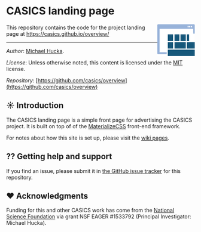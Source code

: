 CASICS landing page
===================

<img align="right" src="graphics/casics-logo-small.png">

This repository contains the code for the project landing page at https://casics.github.io/overview/

----

*Author*:      [Michael Hucka](http://github.com/mhucka).

*License*:      Unless otherwise noted, this content is licensed under the [MIT](https://opensource.org/licenses/MIT) license.

*Repository*:   [https://github.com/casics/overview](https://github.com/casics/overview)

☀ Introduction
-----------------------------

The CASICS landing page is a simple front page for advertising the CASICS project.  It is built on top of of the [MaterializeCSS](http://materializecss.com) front-end framework.

For notes about how this site is set up, please visit the [wiki pages](https://github.com/casics/overview/wiki).

⁇ Getting help and support
--------------------------

If you find an issue, please submit it in [the GitHub issue tracker](https://github.com/casics/overview/issues) for this repository.

❤️ Acknowledgments
------------------

Funding for this and other CASICS work has come from the [National Science Foundation](https://nsf.gov) via grant NSF EAGER #1533792 (Principal Investigator: Michael Hucka).
